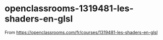 # openclassrooms-1319481-les-shaders-en-glsl
From https://openclassrooms.com/fr/courses/1319481-les-shaders-en-glsl
